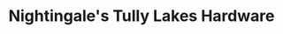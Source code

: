 ---
title: "Nightingale's Tully Lakes Hardware"
url: /tully/nightingales-tully-lakes-hardware/
shop: hardware
---